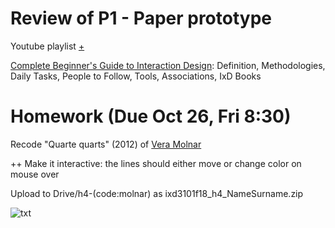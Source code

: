 # Review of P1 - Paper prototype

Youtube playlist [+](https://www.youtube.com/playlist?list=PLpEKG5a_Bay5DP6Bx8brUkQ0qzLnjXNeM)
 
[Complete Beginner's Guide to Interaction Design](http://www.uxbooth.com/articles/complete-beginners-guide-to-interaction-design/):
Definition, Methodologies, Daily Tasks, People to Follow, Tools, Associations, IxD Books 

# Homework (Due Oct 26, Fri 8:30)

Recode "Quarte quarts" (2012) of [Vera Molnar](https://www.studiointernational.com/index.php/vera-molnar-interview-computer-art-paris-mayor-gallery)

++ Make it interactive: the lines should either move or change color on mouse over 

Upload to Drive/h4-(code:molnar) as ixd3101f18_h4_NameSurname.zip

![txt](https://imgprivate2.artprice.com/get/classifieds/6201/c508/ffd3/4848/61c0/90c6/33da/9b94/4b30/5251/800/800/Vera-MOLNAR-Quatre-quart-RD-1434104037.jpg)
